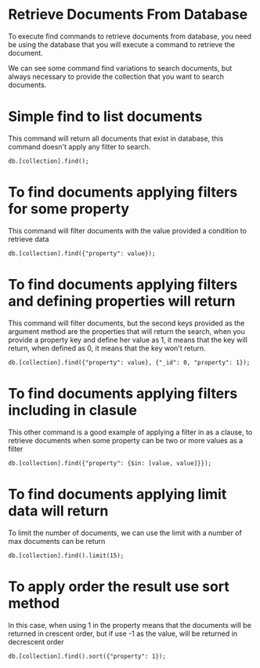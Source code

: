 # Retrieve Documents From Database

To execute find commands to retrieve documents from database, you need be using the database
that you will execute a command to retrieve the document.

We can see some command find variations to search documents, but always necessary to provide the
collection that you want to search documents.

# Simple find to list documents

This command will return all documents that exist in database, this command doesn't apply
any filter to search.

```
db.[collection].find();
```

# To find documents applying filters for some property

This command will filter documents with the value provided a condition to
retrieve data

```
db.[collection].find({"property": value});
```

# To find documents applying filters and defining properties will return

This command will filter documents, but the second keys provided as the argument method are the
properties that will return the search, when you provide a property key and define her value as 1,
it means that the key will return, when defined as 0, it means that the key won't return.

```
db.[collection].find({"property": value}, {"_id": 0, "property": 1});
```

# To find documents applying filters including in clasule

This other command is a good example of applying a filter in as a clause, to retrieve documents
when some property can be two or more values as a filter

```
db.[collection].find({"property": {$in: [value, value]}});
```

# To find documents applying limit data will return

To limit the number of documents, we can use the limit with a number of max documents
can be return

```
db.[collection].find().limit(15);
```

# To apply order the result use sort method

In this case, when using 1 in the property means that the documents will be returned in crescent order,
but if use -1 as the value, will be returned in decrescent order

```
db.[collection].find().sort({"property": 1});
```